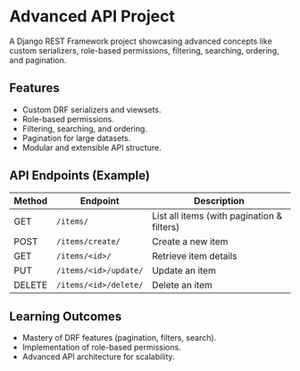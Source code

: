 # Advanced API Project

A Django REST Framework project showcasing advanced concepts like custom serializers, role-based permissions, filtering, searching, ordering, and pagination.

## Features
- Custom DRF serializers and viewsets.
- Role-based permissions.
- Filtering, searching, and ordering.
- Pagination for large datasets.
- Modular and extensible API structure.

## API Endpoints (Example)

| Method | Endpoint                | Description                               |
|--------|--------------------------|-------------------------------------------|
| GET    | `/items/`               | List all items (with pagination & filters)|
| POST   | `/items/create/`        | Create a new item                         |
| GET    | `/items/<id>/`          | Retrieve item details                     |
| PUT    | `/items/<id>/update/`   | Update an item                            |
| DELETE | `/items/<id>/delete/`   | Delete an item                            |

## Learning Outcomes
- Mastery of DRF features (pagination, filters, search).
- Implementation of role-based permissions.
- Advanced API architecture for scalability.
